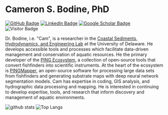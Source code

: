 # Cameron S. Bodine, PhD
[![GitHub Badge](https://img.shields.io/github/followers/cameronbodine?style=social)](https://github.com/cameronbodine?tab=followers)
[![LinkedIn Badge](https://img.shields.io/badge/My-LinkedIn-blue)](https://www.linkedin.com/in/cameronbodine)
[![Google Scholar Badge](https://img.shields.io/badge/Google-Scholar-lightgrey)](https://scholar.google.com/citations?user=_yCgvj4AAAAJ&hl=en)
![Visitor Badge](https://visitor-badge.laobi.icu/badge?page_id=cameronbodine.cameronbodine)

Dr. Bodine, i.e. "Cam", is a researcher in the [Coastal Sediments, Hydrodynamics, and Engineering Lab](https://sites.udel.edu/ceoe-art/) at the University of Delaware. He develops accessible tools and processes which facilitate data-driven management and conservation of aquatic resources. He the primary developer of the [PING Ecosystem](https://github.com/PINGEcosystem), a collection of open-source tools that convert fishfinders into scientific instruments. At the heart of the ecosystem is [PINGMapper](https://github.com/CameronBodine/PINGMapper), an open-source software for processing large data sets from fishfinders and generating substrate maps with deep neural network segmentation models. Cam has expertise in coding, GIS analysis, and hydrographic data processing and mapping. He is interested in continuing to develop expertise, tools, and research that inform discovery and management of aquatic environments.

![github stats](https://github-readme-stats-sigma-five.vercel.app/api?username=cameronbodine&show_icons=true)
![Top Langs](https://github-readme-stats-sigma-five.vercel.app/api/top-langs/?username=cameronbodine&langs_count=3&hide=javascript,go,html,css,tex)
